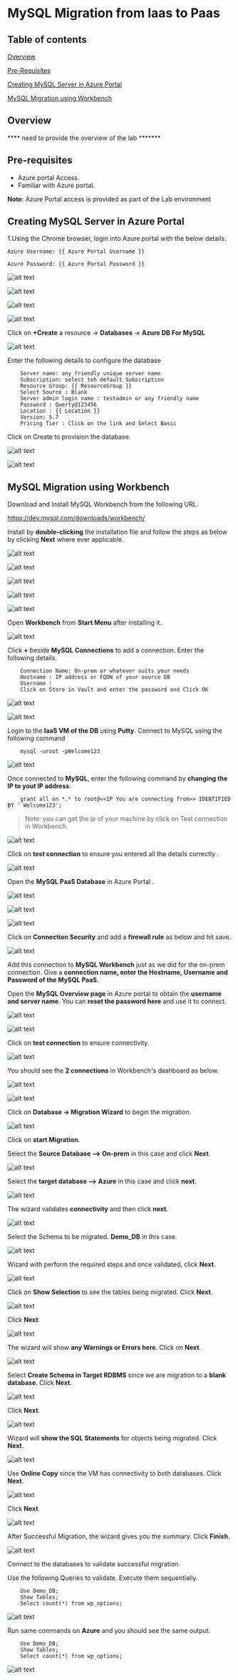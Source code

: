 # MySQL Migration from Iaas to Paas

## Table of contents

[Overview](#Overview)

[Pre-Requisites](#Pre-requisites)

[Creating MySQL Server in Azure Portal](#creating-mysql-server-in-azure-portal)

[MySQL Migration using Workbench](#mysql-migration-using-workbench)

## Overview

**** need to provide the overview of the lab *******

##  Pre-requisites

*   Azure portal Access.
*   Familiar with Azure portal.

**Note**: Azure Portal access is provided as part of the Lab environment

## Creating MySQL Server in Azure Portal

1.Using the Chrome browser, login into Azure portal with the below details.

```
Azure Username: {{ Azure Portal Username }}

Azure Password: {{ Azure Portal Password }}

```

![alt text](https://qloudableassets.blob.core.windows.net/microsoft-learning/Az900/Lab4-Web%20Apps%20and%20cloud%20services/portal1.png?st=2019-08-22T11%3A08%3A20Z&se=2020-08-23T11%3A08%3A00Z&sp=rl&sv=2018-03-28&sr=b&sig=fm%2BDTeOkr2f0%2BS344uOTMlPzHxDsCisvhsf4Jo1LzmY%3D)

![alt text](https://qloudableassets.blob.core.windows.net/microsoft-learning/Az900/Lab4-Web%20Apps%20and%20cloud%20services/portal2.png?st=2019-08-22T11%3A09%3A36Z&se=2020-08-23T11%3A09%3A00Z&sp=rl&sv=2018-03-28&sr=b&sig=ONwSsJE%2B5ENkff6wqI098VfdvzB77ezY7PxjamtqBgQ%3D)

![alt text](https://qloudableassets.blob.core.windows.net/microsoft-learning/Az900/Lab4-Web%20Apps%20and%20cloud%20services/portal3.png?st=2019-08-22T11%3A09%3A59Z&se=2020-08-23T11%3A09%3A00Z&sp=rl&sv=2018-03-28&sr=b&sig=5JhMvyxOF4PJSrB3u4M9KLit%2B9IqG6MrVjUObzyLaGg%3D)

![alt text](https://qloudableassets.blob.core.windows.net/microsoft-learning/Az900/Lab4-Web%20Apps%20and%20cloud%20services/portal4.png?st=2019-08-22T11%3A10%3A23Z&se=2020-08-23T11%3A10%3A00Z&sp=rl&sv=2018-03-28&sr=b&sig=QKaTSjnXbhdQ1wkIajvEAwwAJvuUfoQn7NBkmBQa2C4%3D)

Click on **+Create** a resource -> **Databases** -> **Azure DB For MySQL** 

![alt text](https://qloudableassets.blob.core.windows.net/migration-labs/My%20Sql%20Migration%20from%20Iaas%20to%20Paas/1.png?st=2019-10-17T10%3A25%3A40Z&se=2022-10-18T10%3A25%3A00Z&sp=rl&sv=2018-03-28&sr=b&sig=PW1yXIRT9hYVj6AVG6UFuhbDWPR%2FJHEr6L47jOyQ1Tc%3D)

Enter the following details to configure the database

```
    Server name: any friendly unique server name
    Subscription: select teh default Subscription
    Resource Group: {{ ResourceGroup }}
    Select Source : Blank
    Server admin login name : testadmin or any friendly name
    Password : Qwerty@123456
    Location : {{ Location }}
    Version: 5.7
    Pricing Tier : Click on the link and Select Basic

```
Click on Create to provision the database.

![alt text](https://qloudableassets.blob.core.windows.net/migration-labs/My%20Sql%20Migration%20from%20Iaas%20to%20Paas/2.png?st=2019-10-17T10%3A26%3A16Z&se=2022-10-18T10%3A26%3A00Z&sp=rl&sv=2018-03-28&sr=b&sig=qV3LP8EuOZO%2Bk22XKiXeg3Yls2DdYpXJ5pFxDqsdr0I%3D)

![alt text](https://qloudableassets.blob.core.windows.net/migration-labs/My%20Sql%20Migration%20from%20Iaas%20to%20Paas/3.png?st=2019-10-17T10%3A26%3A39Z&se=2022-10-18T10%3A26%3A00Z&sp=rl&sv=2018-03-28&sr=b&sig=tGX3c0YU7iOIVdZ3wewfGd9eq6J8tStBZemFty9NiEg%3D)

## MySQL Migration using Workbench 
 
Download and Install MySQL Workbench from the following URL.
 
https://dev.mysql.com/downloads/workbench/
 
Install by **double-clicking** the installation file and follow the steps as below by clicking **Next** where ever applicable.
 
![alt text](https://qloudableassets.blob.core.windows.net/migration-labs/My%20Sql%20Migration%20from%20Iaas%20to%20Paas/4.png?st=2019-10-17T10%3A27%3A09Z&se=2022-10-18T10%3A27%3A00Z&sp=rl&sv=2018-03-28&sr=b&sig=qxdgCiHA7VOAftk%2BVe%2FFpuuaE7OzbabRa4Oac%2B%2Bguo4%3D)

![alt text](https://qloudableassets.blob.core.windows.net/migration-labs/My%20Sql%20Migration%20from%20Iaas%20to%20Paas/5.png?st=2019-10-17T10%3A27%3A30Z&se=2022-10-18T10%3A27%3A00Z&sp=rl&sv=2018-03-28&sr=b&sig=C2zUb2L961vOC5c23gm6U6sXI0DQtCglA821GYH9WGc%3D)

![alt text](https://qloudableassets.blob.core.windows.net/migration-labs/My%20Sql%20Migration%20from%20Iaas%20to%20Paas/6.png?st=2019-10-17T10%3A28%3A29Z&se=2022-10-18T10%3A28%3A00Z&sp=rl&sv=2018-03-28&sr=b&sig=keoad7Yd%2Bfx3Oq2GKD13HMoZ47sx2Z%2Bgd8JXW6A%2B%2F0U%3D)

![alt text](https://qloudableassets.blob.core.windows.net/migration-labs/My%20Sql%20Migration%20from%20Iaas%20to%20Paas/7.png?st=2019-10-17T10%3A28%3A46Z&se=2022-10-18T10%3A28%3A00Z&sp=rl&sv=2018-03-28&sr=b&sig=0OifJJmJJWJns8M3uNjZUKZeFadyjXYKJuJ%2FmMcPSkU%3D)

![alt text](https://qloudableassets.blob.core.windows.net/migration-labs/My%20Sql%20Migration%20from%20Iaas%20to%20Paas/8.png?st=2019-10-17T10%3A29%3A03Z&se=2022-10-18T10%3A29%3A00Z&sp=rl&sv=2018-03-28&sr=b&sig=CWBvmGJOSfgqeybhjwPkDccBR%2FsK4DTxbEzOSaYUNKs%3D) 
 
 
Open **Workbench** from **Start Menu** after installing it.

![alt text](https://qloudableassets.blob.core.windows.net/migration-labs/My%20Sql%20Migration%20from%20Iaas%20to%20Paas/9.png?st=2019-10-17T10%3A29%3A24Z&se=2022-10-18T10%3A29%3A00Z&sp=rl&sv=2018-03-28&sr=b&sig=u77A%2FwT9x%2FzL0Mm%2B7GmJwIvd9CFwDmg3b6UIrV9%2FyY0%3D)
 
Click **+** beside **MySQL Connections** to add a connection. Enter the following details.

``` 
    Connection Name: On-prem or whatever suits your needs
    Hostname : IP address or FQDN of your source DB
    Username : 
    Click on Store in Vault and enter the password and Click OK

```
![alt text](https://qloudableassets.blob.core.windows.net/migration-labs/My%20Sql%20Migration%20from%20Iaas%20to%20Paas/10.png?st=2019-10-17T10%3A29%3A56Z&se=2022-10-18T10%3A29%3A00Z&sp=rl&sv=2018-03-28&sr=b&sig=L1kF%2BcJdkaV8iFjh69o9grSXWVfRa7cqMnt6Dmf%2F%2FXk%3D)

![alt text](https://qloudableassets.blob.core.windows.net/migration-labs/My%20Sql%20Migration%20from%20Iaas%20to%20Paas/11.png?st=2019-10-17T10%3A30%3A12Z&se=2022-10-18T10%3A30%3A00Z&sp=rl&sv=2018-03-28&sr=b&sig=DFGtUvI9Gb%2FMGPs%2Fb0SwxZnkLgeP1jnt1Di1HxsjdxI%3D)

 
Login to the **IaaS VM of the DB** using **Putty**. Connect to MySQL using the following command

``` 
    mysql -uroot -pWelcome123
``` 

![alt text](https://qloudableassets.blob.core.windows.net/migration-labs/My%20Sql%20Migration%20from%20Iaas%20to%20Paas/12.png?st=2019-10-17T10%3A30%3A31Z&se=2022-10-18T10%3A30%3A00Z&sp=rl&sv=2018-03-28&sr=b&sig=tjzfS8ezsIKhL0jRO2WkNIaE24nwZycUTeF3zoHE9JM%3D)
 
Once connected to **MySQL**, enter the following command by **changing the IP to yout IP address**.
 
```
    grant all on *.* to root@<<IP You are connecting from>> IDENTIFIED BY ' Welcome123';
```

>   Note: you can get the ip of your machine by click on Test connection in Workbench.
	 
![alt text](https://qloudableassets.blob.core.windows.net/migration-labs/My%20Sql%20Migration%20from%20Iaas%20to%20Paas/13.png?st=2019-10-17T10%3A31%3A11Z&se=2022-10-18T10%3A31%3A00Z&sp=rl&sv=2018-03-28&sr=b&sig=cmy2fnqPJ%2BvfjUtyQsqMwanYbSjtB%2BeAArD5EjM9KM0%3D)

Click on **test connection** to ensure you entered all the details correctly .

![alt text](https://qloudableassets.blob.core.windows.net/migration-labs/My%20Sql%20Migration%20from%20Iaas%20to%20Paas/14.png?st=2019-10-17T10%3A31%3A32Z&se=2022-10-18T10%3A31%3A00Z&sp=rl&sv=2018-03-28&sr=b&sig=UPLXB8tY%2Bf5NbFHJyS%2FY5Uwvl8r6sO%2FrTJMeak2iEM0%3D)


Open the **MySQL PaaS Database** in Azure Portal .

![alt text](https://qloudableassets.blob.core.windows.net/migration-labs/My%20Sql%20Migration%20from%20Iaas%20to%20Paas/15.png?st=2019-10-17T10%3A32%3A28Z&se=2022-10-18T10%3A32%3A00Z&sp=rl&sv=2018-03-28&sr=b&sig=gkB4XA8ZC7H3uRK5IOEy1Pra%2FqvP%2BBbcm%2Fq%2FtBog%2F5c%3D)

![alt text](https://qloudableassets.blob.core.windows.net/migration-labs/My%20Sql%20Migration%20from%20Iaas%20to%20Paas/16.png?st=2019-10-17T10%3A32%3A48Z&se=2022-10-18T10%3A32%3A00Z&sp=rl&sv=2018-03-28&sr=b&sig=7GSrZ%2BYvdajdiZRquAp8iAfarPX9AticeUQNI%2Bl%2FwZo%3D)

![alt text](https://qloudableassets.blob.core.windows.net/migration-labs/My%20Sql%20Migration%20from%20Iaas%20to%20Paas/17.png?st=2019-10-17T10%3A33%3A11Z&se=2022-10-18T10%3A33%3A00Z&sp=rl&sv=2018-03-28&sr=b&sig=1lfR0hsmaUSwel8oFojBBbFNAclZiTFLwJmx1q8sZbs%3D)
  
Click on **Connection Security** and add a **firewall rule** as below and hit save.

![alt text](https://qloudableassets.blob.core.windows.net/migration-labs/My%20Sql%20Migration%20from%20Iaas%20to%20Paas/18.png?st=2019-10-17T10%3A33%3A30Z&se=2022-10-18T10%3A33%3A00Z&sp=rl&sv=2018-03-28&sr=b&sig=z1y0iRd6BbQOs009FTN7XIfh68bplRPj1s8%2Bld1MX6E%3D)
   
Add this connection to **MySQL Workbench** just as we did for the on-prem connection. Give a **connection name, enter the Hostname, Username and Password of the MySQL PaaS**.
 
Open the **MySQL Overview page** in Azure portal to obtain the **username and server name**. You can **reset the password here** and use it to connect.

![alt text](https://qloudableassets.blob.core.windows.net/migration-labs/My%20Sql%20Migration%20from%20Iaas%20to%20Paas/19.png?st=2019-10-17T10%3A33%3A53Z&se=2022-10-18T10%3A33%3A00Z&sp=rl&sv=2018-03-28&sr=b&sig=VFboD%2FBaWPW13ZwQx0ktHM7QfrB1BpdNPVhAwCOck8Q%3D)

![alt text](https://qloudableassets.blob.core.windows.net/migration-labs/My%20Sql%20Migration%20from%20Iaas%20to%20Paas/20.png?st=2019-10-17T10%3A34%3A14Z&se=2022-10-18T10%3A34%3A00Z&sp=rl&sv=2018-03-28&sr=b&sig=Ft1YDDLXKU8BnkTNhhPiYLR7dGLw2hKLIo3AyZstvto%3D)

Click on **test connection** to ensure connectivity.
 
![alt text](https://qloudableassets.blob.core.windows.net/migration-labs/My%20Sql%20Migration%20from%20Iaas%20to%20Paas/21.png?st=2019-10-17T10%3A34%3A31Z&se=2022-10-18T10%3A34%3A00Z&sp=rl&sv=2018-03-28&sr=b&sig=1AFOTVDZI55Tdhki1GXVUdR0Q0jpNr0ra0ZCGSuY%2BaI%3D) 
 
You should see the **2 connections** in Workbench's dashboard as below.
 
![alt text](https://qloudableassets.blob.core.windows.net/migration-labs/My%20Sql%20Migration%20from%20Iaas%20to%20Paas/22.png?st=2019-10-17T10%3A35%3A37Z&se=2022-10-18T10%3A35%3A00Z&sp=rl&sv=2018-03-28&sr=b&sig=CR6iKrEjZ0Z%2B0MUx0pp7IUFAJhEaMQnPZ%2B85%2BaKohNU%3D)

![alt text](https://qloudableassets.blob.core.windows.net/migration-labs/My%20Sql%20Migration%20from%20Iaas%20to%20Paas/23.png?st=2019-10-17T10%3A35%3A54Z&se=2022-10-18T10%3A35%3A00Z&sp=rl&sv=2018-03-28&sr=b&sig=6ol2Ione0JZWPYT451Bh9%2BzhAzMUMtKI5eKI2Tu0VNU%3D)
  
Click on **Database -> Migration Wizard** to begin the migration.

![alt text](https://qloudableassets.blob.core.windows.net/migration-labs/My%20Sql%20Migration%20from%20Iaas%20to%20Paas/24.png?st=2019-10-17T10%3A36%3A11Z&se=2022-10-18T10%3A36%3A00Z&sp=rl&sv=2018-03-28&sr=b&sig=Atpbzh%2BhQ5DIL%2Ff0WxKCwZFxs6og7HEb7Utdn9SqPbY%3D)
 
Click on **start Migration**.

Select the **Source Database --> On-prem** in this case and click **Next**.

![alt text](https://qloudableassets.blob.core.windows.net/migration-labs/My%20Sql%20Migration%20from%20Iaas%20to%20Paas/25.png?st=2019-10-17T10%3A36%3A30Z&se=2022-10-18T10%3A36%3A00Z&sp=rl&sv=2018-03-28&sr=b&sig=TvWZ9A4pygQPegOsQB%2Fk5PXRReHffstmm%2Fh5brEbrKE%3D)
 
Select the **target database --> Azure** in this case and click **next**.
 
![alt text](https://qloudableassets.blob.core.windows.net/migration-labs/My%20Sql%20Migration%20from%20Iaas%20to%20Paas/26.png?st=2019-10-17T10%3A36%3A48Z&se=2022-10-18T10%3A36%3A00Z&sp=rl&sv=2018-03-28&sr=b&sig=5Wr3Ow7xEXOZ%2FUJO2oezCHpu18yDTq7VfzpM5dEi9Dk%3D)
 
The wizard validates **connectivity** and then click **next**.

![alt text](https://qloudableassets.blob.core.windows.net/migration-labs/My%20Sql%20Migration%20from%20Iaas%20to%20Paas/27.png?st=2019-10-17T10%3A37%3A07Z&se=2022-10-18T10%3A37%3A00Z&sp=rl&sv=2018-03-28&sr=b&sig=cRyTdj0DjF853ugQYUBBcUSuTs5v%2F%2FVHOVt2vRyw%2FBY%3D) 
 
Select the Schema to be migrated. **Demo_DB** in this case.

![alt text](https://qloudableassets.blob.core.windows.net/migration-labs/My%20Sql%20Migration%20from%20Iaas%20to%20Paas/28.png?st=2019-10-17T10%3A37%3A25Z&se=2022-10-18T10%3A37%3A00Z&sp=rl&sv=2018-03-28&sr=b&sig=tjMUpb6K3gbqM0CtpF%2BMQe2uEev8xKVGFbRR9k7S6gE%3D)

Wizard with perform the required steps and once validated, click **Next**.
 
![alt text](https://qloudableassets.blob.core.windows.net/migration-labs/My%20Sql%20Migration%20from%20Iaas%20to%20Paas/29.png?st=2019-10-17T10%3A37%3A42Z&se=2022-10-18T10%3A37%3A00Z&sp=rl&sv=2018-03-28&sr=b&sig=BzHDOm8q31CkwbNrd9frC2AYEjKd7iOJ6nM2tHClal4%3D)
 
Click on **Show Selection** to see the tables being migrated. Click **Next**.

![alt text](https://qloudableassets.blob.core.windows.net/migration-labs/My%20Sql%20Migration%20from%20Iaas%20to%20Paas/30.png?st=2019-10-17T10%3A38%3A04Z&se=2022-10-18T10%3A38%3A00Z&sp=rl&sv=2018-03-28&sr=b&sig=H1nElYIB8pnjFDTxU1MHKmI%2FWs0CaeVmWHzsnCFAWKM%3D) 
 
Click **Next**.

![alt text](https://qloudableassets.blob.core.windows.net/migration-labs/My%20Sql%20Migration%20from%20Iaas%20to%20Paas/31.png?st=2019-10-17T10%3A38%3A28Z&se=2022-10-18T10%3A38%3A00Z&sp=rl&sv=2018-03-28&sr=b&sig=9J5fXXA5zo%2BeC%2BCXVzbypzGCG%2F3%2BNbuss6pnZ611ufc%3D) 
 
The wizard will show **any Warnings or Errors here**. Click on **Next**.

![alt text](https://qloudableassets.blob.core.windows.net/migration-labs/My%20Sql%20Migration%20from%20Iaas%20to%20Paas/32.png?st=2019-10-17T10%3A38%3A45Z&se=2022-10-18T10%3A38%3A00Z&sp=rl&sv=2018-03-28&sr=b&sig=8SGRmfrac2XcipOEzbwNX1GdnPxq5M4N%2Bp%2FzeLNreJg%3D)
 
Select **Create Schema in Target RDBMS** since we are migration to a **blank database**. Click **Next**.
 
![alt text](https://qloudableassets.blob.core.windows.net/migration-labs/My%20Sql%20Migration%20from%20Iaas%20to%20Paas/33.png?st=2019-10-17T10%3A39%3A03Z&se=2022-10-18T10%3A39%3A00Z&sp=rl&sv=2018-03-28&sr=b&sig=fZSs6AfqOeLFk7tE1kfk60FrsRDndtvH0sPOpdAMQ%2Fs%3D)
 
Click **Next**.
 
![alt text](https://qloudableassets.blob.core.windows.net/migration-labs/My%20Sql%20Migration%20from%20Iaas%20to%20Paas/34.png?st=2019-10-17T10%3A39%3A20Z&se=2022-10-18T10%3A39%3A00Z&sp=rl&sv=2018-03-28&sr=b&sig=e6QVo8QQ4lkqyEFjeBmKMk78eCUIRrJ8j4wabpHEIoo%3D)

Wizard will **show the SQL Statements** for objects being migrated. Click **Next**.

![alt text](https://qloudableassets.blob.core.windows.net/migration-labs/My%20Sql%20Migration%20from%20Iaas%20to%20Paas/35.png?st=2019-10-17T10%3A39%3A37Z&se=2022-10-18T10%3A39%3A00Z&sp=rl&sv=2018-03-28&sr=b&sig=HwWGYOwqDzE3fSU9hEvwnLyFYylvqon%2Bv5jwG8QDE8g%3D) 
 
Use **Online Copy** since the VM has connectivity to both databases. Click **Next**.

![alt text](https://qloudableassets.blob.core.windows.net/migration-labs/My%20Sql%20Migration%20from%20Iaas%20to%20Paas/36.png?st=2019-10-17T10%3A39%3A59Z&se=2022-10-18T10%3A39%3A00Z&sp=rl&sv=2018-03-28&sr=b&sig=njV%2F%2ButQAV6qTzvgRk4zhoufraIBCRmKoRbZIs26%2Bz8%3D)
 
Click **Next**.
 
![alt text](https://qloudableassets.blob.core.windows.net/migration-labs/My%20Sql%20Migration%20from%20Iaas%20to%20Paas/37.png?st=2019-10-17T10%3A40%3A17Z&se=2022-10-18T10%3A40%3A00Z&sp=rl&sv=2018-03-28&sr=b&sig=u1N6iVFvPlUOypuAU8xGX4L78OFb59MngL5ujZAzPCo%3D)
 
After Successful Migration, the wizard gives you the summary. Click **Finish**.
 
![alt text](https://qloudableassets.blob.core.windows.net/migration-labs/My%20Sql%20Migration%20from%20Iaas%20to%20Paas/38.png?st=2019-10-17T10%3A40%3A36Z&se=2022-10-18T10%3A40%3A00Z&sp=rl&sv=2018-03-28&sr=b&sig=1GvzCfuH0D%2FJN3iKFPKGd32VQWSx44%2B2DsBcRnwKQ4g%3D) 
 
Connect to the databases to validate successful migration.
 
Use the following Queries to validate. Execute them sequentially.

```
    Use Demo_DB;
    Show Tables;
    Select count(*) from wp_options;

```
![alt text](https://qloudableassets.blob.core.windows.net/migration-labs/My%20Sql%20Migration%20from%20Iaas%20to%20Paas/39.png?st=2019-10-17T10%3A40%3A54Z&se=2022-10-18T10%3A40%3A00Z&sp=rl&sv=2018-03-28&sr=b&sig=11X%2BDI6XK1a1GeIhHH6PCikBKqM%2BurYJJ%2BGYeXi3oNY%3D)

Run same commands on **Azure** and you should see the same output.
 
```
    Use Demo_DB;
    Show Tables;
    Select count(*) from wp_options;
```
![alt text](https://qloudableassets.blob.core.windows.net/migration-labs/My%20Sql%20Migration%20from%20Iaas%20to%20Paas/40.png?st=2019-10-17T10%3A41%3A11Z&se=2022-10-18T10%3A41%3A00Z&sp=rl&sv=2018-03-28&sr=b&sig=pShJ493ntJtI82JNrV7VjBIvLh16vS%2BOry1l54mZM7w%3D)
